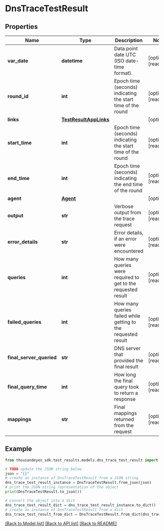# DnsTraceTestResult


## Properties

Name | Type | Description | Notes
------------ | ------------- | ------------- | -------------
**var_date** | **datetime** | Data point date UTC (ISO date-time format). | [optional] [readonly] 
**round_id** | **int** | Epoch time (seconds) indicating the start time of the round | [optional] [readonly] 
**links** | [**TestResultAppLinks**](TestResultAppLinks.md) |  | [optional] 
**start_time** | **int** | Epoch time (seconds) indicating the start time of the round | [optional] [readonly] 
**end_time** | **int** | Epoch time (seconds) indicating the end time of the round | [optional] [readonly] 
**agent** | [**Agent**](Agent.md) |  | [optional] 
**output** | **str** | Verbose output from the trace request | [optional] [readonly] 
**error_details** | **str** | Error details, if an error were encountered | [optional] [readonly] 
**queries** | **int** | How many queries were required to get to the requested result | [optional] [readonly] 
**failed_queries** | **int** | How many queries failed while getting to the requested result | [optional] [readonly] 
**final_server_queried** | **str** | DNS server that provided the final result | [optional] [readonly] 
**final_query_time** | **int** | How long the final query took to return a response | [optional] [readonly] 
**mappings** | **str** | Final mappings returned from the request | [optional] [readonly] 

## Example

```python
from thousandeyes_sdk.test_results.models.dns_trace_test_result import DnsTraceTestResult

# TODO update the JSON string below
json = "{}"
# create an instance of DnsTraceTestResult from a JSON string
dns_trace_test_result_instance = DnsTraceTestResult.from_json(json)
# print the JSON string representation of the object
print(DnsTraceTestResult.to_json())

# convert the object into a dict
dns_trace_test_result_dict = dns_trace_test_result_instance.to_dict()
# create an instance of DnsTraceTestResult from a dict
dns_trace_test_result_from_dict = DnsTraceTestResult.from_dict(dns_trace_test_result_dict)
```
[[Back to Model list]](../README.md#documentation-for-models) [[Back to API list]](../README.md#documentation-for-api-endpoints) [[Back to README]](../README.md)


